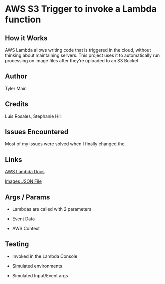# AWS S3 Trigger to invoke a Lambda function

## How it Works

AWS Lambda allows writing code that is triggered in the cloud, without thinking about maintaining servers. This project uses it to automatically run processing on image files after they’re uploaded to an S3 Bucket.

## Author

Tyler Main

## Credits

Luis Rosales, Stephanie Hill

## Issues Encountered

Most of my issues were solved when I finally changed the 

## Links

[AWS Lambda Docs](https://docs.aws.amazon.com/lambda/latest/dg/with-s3-example.html)

[Images JSON File](https://tlm-image-lambda.s3.us-east-2.amazonaws.com/images.json)


## Args / Params

- Lambdas are called with 2 parameters

- Event Data

- AWS Context

## Testing

- Invoked in the Lambda Console

- Simulated environments

- Simulated Input/Event args
